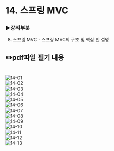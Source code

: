 # 14. 스프링 MVC
### ▶️강의부분
8. 스프링 MVC - 스프링 MVC의 구조 및 핵심 빈 설명

## ✏️pdf파일 필기 내용
</br>![14-01](img/14-01.jpg)
</br>![14-02](img/14-02.jpg)
</br>![14-03](img/14-03.jpg)
</br>![14-04](img/14-04.jpg)
</br>![14-05](img/14-05.jpg)
</br>![14-06](img/14-06.jpg)
</br>![14-07](img/14-07.jpg)
</br>![14-08](img/14-08.jpg)
</br>![14-09](img/14-09.jpg)
</br>![14-10](img/14-10.jpg)
</br>![14-11](img/14-11.jpg)
</br>![14-12](img/14-12.jpg)
</br>![14-13](img/14-13.jpg)